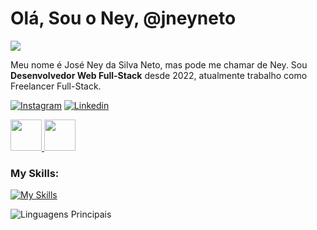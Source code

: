 #  Olá, Sou o Ney, @jneyneto

![](https://komarev.com/ghpvc/?username=jneyneto&color=000000)

Meu nome é José Ney da Silva Neto, mas pode me chamar de Ney. Sou **Desenvolvedor Web Full-Stack** desde 2022, atualmente trabalho como Freelancer Full-Stack.

[![Instagram](https://img.shields.io/badge/jneyneto-E4605F?style=for-the-badge&logo=instagram&logoColor=white)](https://www.instagram.com/jneyneto/)
[![Linkedin](https://img.shields.io/badge/jneyneto-0077B5?style=for-the-badge&logo=linkedin&logoColor=white)](https://www.linkedin.com/in/jneyneto/) 

<a href="mailto:neyneto@live.com">
  <img src="https://user-images.githubusercontent.com/74038190/216654124-2433fb55-4955-421e-9191-9cad876f08cf.gif" width="50px" />
</a>
<a href="mailto:neyneto@live.com">
  <img src="https://media.tenor.com/kXp0f-dmTXAAAAAi/%E6%94%B6%E5%88%B0-%E5%B7%A5%E4%BD%9C.gif" width="50px" />
</a>

### My Skills:
[![My Skills](https://skillicons.dev/icons?i=html,css,js,typescript,react,nextjs,figma,nodejs,postgres)](https://skillicons.dev)

![Linguagens Principais](https://github-readme-stats.vercel.app/api/top-langs/?username=jneyneto&theme=tokyonight&hide_border=true&custom_title=Linguagens%20%Principais)


<!--
**jneyneto/Jneyneto** is a ✨ _special_ ✨ repository because its `README.md` (this file) appears on your GitHub profile.

Here are some ideas to get you started:

- 🔭 I’m currently working on ...
- 🌱 I’m currently learning ...
- 👯 I’m looking to collaborate on ...
- 🤔 I’m looking for help with ...
- 💬 Ask me about ...
- 📫 How to reach me: ...
- 😄 Pronouns: ...
- ⚡ Fun fact: ...
-->
